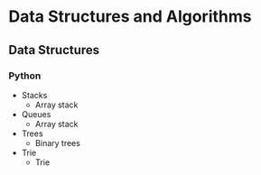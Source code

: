 # Data Structures and Algorithms

## Data Structures

### Python

* Stacks
  * Array stack
* Queues
  * Array stack
* Trees
  * Binary trees
* Trie
  * Trie
